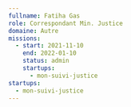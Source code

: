 ```yaml
---
fullname: Fatiha Gas
role: Correspondant Min. Justice
domaine: Autre
missions:
  - start: 2021-11-10
    end: 2022-01-10
    status: admin
    startups:
      - mon-suivi-justice
startups:
  - mon-suivi-justice
---
```

